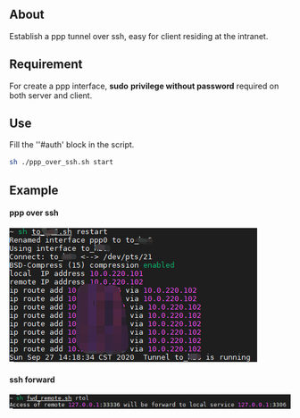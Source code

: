 ## About

Establish a ppp tunnel over ssh, easy for client residing at the intranet.



## Requirement

For create a ppp interface, **sudo** **privilege without password** required on both server and client.



## Use

Fill the ''#auth' block in the script.

```bash
sh ./ppp_over_ssh.sh start
```



## Example

#### ppp over ssh

![](./img/ppp_over_ssh.png)

#### ssh forward

![](./img/ssh_fwd.png)







